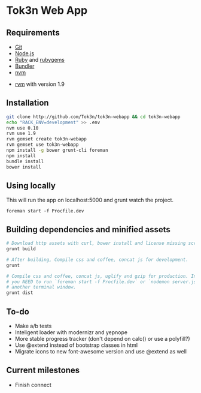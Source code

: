 Tok3n Web App
===============

Requirements
-
* [Git][1]
* [Node.js][2]
* [Ruby][3] and [rubygems][4]
* [Bundler][5]
* [nvm][6]
+ [rvm][7] with version 1.9



Installation
-
```bash
git clone http://github.com/Tok3n/tok3n-webapp && cd tok3n-webapp
echo "RACK_ENV=development" >> .env
nvm use 0.10
rvm use 1.9
rvm gemset create tok3n-webapp
rvm gemset use tok3n-webapp
npm install -g bower grunt-cli foreman
npm install
bundle install
bower install
```

Using locally
-
This will run the app on localhost:5000 and grunt watch the project.
```
foreman start -f Procfile.dev
```

Building dependencies and minified assets
-
```bash
# Download http assets with curl, bower install and license missing scripts:
grunt build

# After building, Compile css and coffee, concat js for development.
grunt

# Compile css and coffee, concat js, uglify and gzip for production. In order to work,
# you NEED to run `foreman start -f Procfile.dev` or `nodemon server.js` simultaneously in
# another terminal window.
grunt dist
```


To-do
-
* Make a/b tests
* Inteligent loader with modernizr and yepnope
* More stable progress tracker (don't depend on calc() or use a polyfill?)
* Use @extend instead of bootstrap classes in html
* Migrate icons to new font-awesome version and use @extend as well

Current milestones
-
* Finish connect


[1]: http://git-scm.com/downloads
[2]: http://nodejs.org/download/
[3]: http://www.ruby-lang.org/en/downloads/
[4]: http://rubygems.org/pages/download
[5]: http://gembundler.com/
[6]: https://github.com/creationix/nvm
[7]: https://rvm.io/
